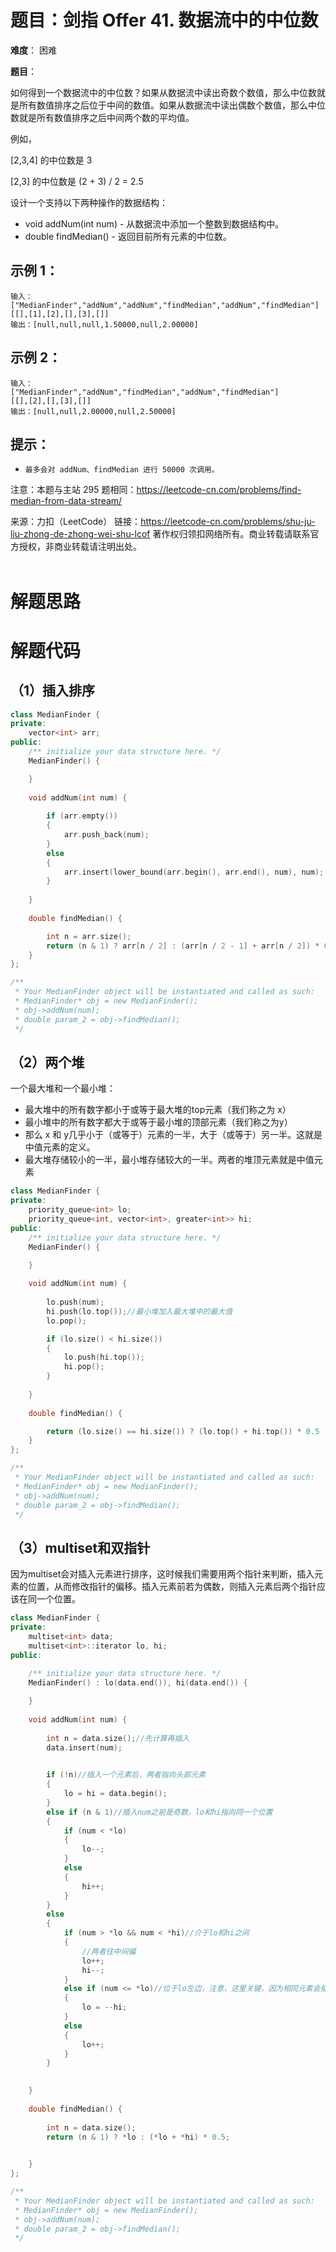 # 题目：剑指 Offer 41. 数据流中的中位数

**难度**： 困难

**题目**：

如何得到一个数据流中的中位数？如果从数据流中读出奇数个数值，那么中位数就是所有数值排序之后位于中间的数值。如果从数据流中读出偶数个数值，那么中位数就是所有数值排序之后中间两个数的平均值。

例如，

[2,3,4] 的中位数是 3

[2,3] 的中位数是 (2 + 3) / 2 = 2.5

设计一个支持以下两种操作的数据结构：

- void addNum(int num) - 从数据流中添加一个整数到数据结构中。
- double findMedian() - 返回目前所有元素的中位数。



 

## 示例 1：

```
输入：
["MedianFinder","addNum","addNum","findMedian","addNum","findMedian"]
[[],[1],[2],[],[3],[]]
输出：[null,null,null,1.50000,null,2.00000]
```

## 示例 2：

```
输入：
["MedianFinder","addNum","findMedian","addNum","findMedian"]
[[],[2],[],[3],[]]
输出：[null,null,2.00000,null,2.50000]
```

## 提示：

- `最多会对 addNum、findMedian 进行 50000 次调用。`



注意：本题与主站 295 题相同：https://leetcode-cn.com/problems/find-median-from-data-stream/



来源：力扣（LeetCode）
链接：https://leetcode-cn.com/problems/shu-ju-liu-zhong-de-zhong-wei-shu-lcof
著作权归领扣网络所有。商业转载请联系官方授权，非商业转载请注明出处。
<br>
<br>

# 解题思路



# 解题代码

## （1）插入排序


```cpp
class MedianFinder {
private:
    vector<int> arr;
public:
    /** initialize your data structure here. */
    MedianFinder() {

    }
    
    void addNum(int num) {
        
        if (arr.empty())
        {
            arr.push_back(num);
        }
        else
        {
            arr.insert(lower_bound(arr.begin(), arr.end(), num), num);
        }
        
    }
    
    double findMedian() {

        int n = arr.size();
        return (n & 1) ? arr[n / 2] : (arr[n / 2 - 1] + arr[n / 2]) * 0.5;
    }
};

/**
 * Your MedianFinder object will be instantiated and called as such:
 * MedianFinder* obj = new MedianFinder();
 * obj->addNum(num);
 * double param_2 = obj->findMedian();
 */
```



## （2）两个堆

一个最大堆和一个最小堆：

- 最大堆中的所有数字都小于或等于最大堆的top元素（我们称之为 x）
- 最小堆中的所有数字都大于或等于最小堆的顶部元素（我们称之为y）
- 那么 x 和 y几乎小于（或等于）元素的一半，大于（或等于）另一半。这就是中值元素的定义。
- 最大堆存储较小的一半，最小堆存储较大的一半。两者的堆顶元素就是中值元素

```cpp
class MedianFinder {
private:
    priority_queue<int> lo;
    priority_queue<int, vector<int>, greater<int>> hi;
public:
    /** initialize your data structure here. */
    MedianFinder() {

    }
    
    void addNum(int num) {
        
        lo.push(num);
        hi.push(lo.top());//最小堆加入最大堆中的最大值
        lo.pop();

        if (lo.size() < hi.size())
        {
            lo.push(hi.top());
            hi.pop();
        }
        
    }
    
    double findMedian() {

        return (lo.size() == hi.size()) ? (lo.top() + hi.top()) * 0.5 : lo.top();
    }
};

/**
 * Your MedianFinder object will be instantiated and called as such:
 * MedianFinder* obj = new MedianFinder();
 * obj->addNum(num);
 * double param_2 = obj->findMedian();
 */
```





## （3）multiset和双指针

因为multiset会对插入元素进行排序，这时候我们需要用两个指针来判断，插入元素的位置，从而修改指针的偏移。插入元素前若为偶数，则插入元素后两个指针应该在同一个位置。

```cpp
class MedianFinder {
private:
    multiset<int> data;
    multiset<int>::iterator lo, hi;
public:
    
    /** initialize your data structure here. */
    MedianFinder() : lo(data.end()), hi(data.end()) {

    }
    
    void addNum(int num) {
        
        int n = data.size();//先计算再插入
        data.insert(num);
        

        if (!n)//插入一个元素后，两者指向头部元素
        {
            lo = hi = data.begin();
        }
        else if (n & 1)//插入num之前是奇数，lo和hi指向同一个位置
        {
            if (num < *lo)
            {
                lo--;
            }
            else
            {
                hi++;
            }
        }
        else
        {
            if (num > *lo && num < *hi)//介于lo和hi之间
            {
                //两者往中间偏
                lo++;
                hi--;
            }
            else if (num <= *lo)//位于lo左边，注意，这里关键，因为相同元素会插在相同元素的后面
            {
                lo = --hi;
            }
            else
            {
                lo++;
            }
        }

        
    }
    
    double findMedian() {
        
        int n = data.size();
        return (n & 1) ? *lo : (*lo + *hi) * 0.5;
        

    }
};

/**
 * Your MedianFinder object will be instantiated and called as such:
 * MedianFinder* obj = new MedianFinder();
 * obj->addNum(num);
 * double param_2 = obj->findMedian();
 */
```

